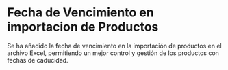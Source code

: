 # Fecha de Vencimiento en importacion de Productos

Se ha añadido la fecha de vencimiento en la importación de productos en el archivo Excel, permitiendo un mejor control y gestión de los productos con fechas de caducidad.
